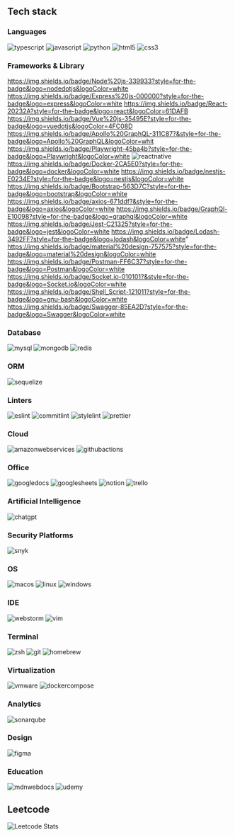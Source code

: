 ## Tech stack
### Languages
![typescript](https://img.shields.io/badge/TypeScript-007ACC?style=for-the-badge&logo=typescript&logoColor=white)
![javascript](https://img.shields.io/badge/JavaScript-323330?style=for-the-badge&logo=javascript&logoColor=F7DF1E)
![python](https://img.shields.io/badge/Python-FFD43B?style=for-the-badge&logo=python&logoColor=blue)
![html5](https://img.shields.io/badge/HTML5-E34F26?style=for-the-badge&logo=html5&logoColor=white)
![css3](https://img.shields.io/badge/CSS3-1572B6?style=for-the-badge&logo=css3&logoColor=white)

### Frameworks & Library
https://img.shields.io/badge/Node%20js-339933?style=for-the-badge&logo=nodedotjs&logoColor=white
https://img.shields.io/badge/Express%20js-000000?style=for-the-badge&logo=express&logoColor=white
https://img.shields.io/badge/React-20232A?style=for-the-badge&logo=react&logoColor=61DAFB
https://img.shields.io/badge/Vue%20js-35495E?style=for-the-badge&logo=vuedotjs&logoColor=4FC08D
https://img.shields.io/badge/Apollo%20GraphQL-311C87?&style=for-the-badge&logo=Apollo%20GraphQL&logoColor=whit
https://img.shields.io/badge/Playwright-45ba4b?style=for-the-badge&logo=Playwright&logoColor=white
![reactnative](https://img.shields.io/badge/React_Native-20232A?style=for-the-badge&logo=react&logoColor=61DAFB)
https://img.shields.io/badge/Docker-2CA5E0?style=for-the-badge&logo=docker&logoColor=white
https://img.shields.io/badge/nestjs-E0234E?style=for-the-badge&logo=nestjs&logoColor=white
https://img.shields.io/badge/Bootstrap-563D7C?style=for-the-badge&logo=bootstrap&logoColor=white
https://img.shields.io/badge/axios-671ddf?&style=for-the-badge&logo=axios&logoColor=white
https://img.shields.io/badge/GraphQl-E10098?style=for-the-badge&logo=graphql&logoColor=white
https://img.shields.io/badge/Jest-C21325?style=for-the-badge&logo=jest&logoColor=white
https://img.shields.io/badge/Lodash-3492FF?style=for-the-badge&logo=lodash&logoColor=white"
https://img.shields.io/badge/material%20design-757575?style=for-the-badge&logo=material%20design&logoColor=white
https://img.shields.io/badge/Postman-FF6C37?style=for-the-badge&logo=Postman&logoColor=white
https://img.shields.io/badge/Socket.io-010101?&style=for-the-badge&logo=Socket.io&logoColor=white
https://img.shields.io/badge/Shell_Script-121011?style=for-the-badge&logo=gnu-bash&logoColor=white
https://img.shields.io/badge/Swagger-85EA2D?style=for-the-badge&logo=Swagger&logoColor=white

### Database
![mysql](https://img.shields.io/badge/MySQL-005C84?style=for-the-badge&logo=mysql&logoColor=white)
![mongodb](https://img.shields.io/badge/MongoDB-4EA94B?style=for-the-badge&logo=mongodb&logoColor=white)
![redis](https://img.shields.io/badge/redis-%23DD0031.svg?&style=for-the-badge&logo=redis&logoColor=white)

### ORM
![sequelize](https://img.shields.io/badge/Sequelize-52B0E7?style=for-the-badge&logo=Sequelize&logoColor=white)

### Linters
![eslint](https://img.shields.io/badge/eslint-3A33D1?style=for-the-badge&logo=eslint&logoColor=white)
![commitlint](https://img.shields.io/badge/commitlint-white?style=for-the-badge&logo=commitlint&logoColor=3c3c43)
![stylelint](https://img.shields.io/badge/stylelint-000?style=for-the-badge&logo=stylelint&logoColor=white)
![prettier](https://img.shields.io/badge/prettier-1A2C34?style=for-the-badge&logo=prettier&logoColor=F7BA3E)

### Cloud
![amazonwebservices](https://img.shields.io/badge/Amazon_Web_Services-FF9900?style=for-the-badge&logo=amazonwebservices&logoColor=white)
![githubactions](https://img.shields.io/badge/GitHub_Actions-2088FF?style=for-the-badge&logo=github-actions&logoColor=white)

### Office
![googledocs](https://img.shields.io/badge/Google%20Docs-4285F4?style=for-the-badge&logo=google-docs&logoColor=white)
![googlesheets](https://img.shields.io/badge/Google%20Sheets-34A853?style=for-the-badge&logo=google-sheets&logoColor=white)
![notion](https://img.shields.io/badge/Notion-000000?style=for-the-badge&logo=notion&logoColor=white)
![trello](https://img.shields.io/badge/Trello-0052CC?style=for-the-badge&logo=trello&logoColor=white)

### Artificial Intelligence
![chatgpt](https://img.shields.io/badge/ChatGPT-74aa9c?style=for-the-badge&logo=openai&logoColor=white)

### Security Platforms
![snyk](https://img.shields.io/badge/Snyk-4C4A73?style=for-the-badge&logo=snyk&logoColor=white)

### OS
![macos](https://img.shields.io/badge/mac%20os-000000?style=for-the-badge&logo=apple&logoColor=white)
![linux](https://img.shields.io/badge/Linux-FCC624?style=for-the-badge&logo=linux&logoColor=black)
![windows](https://img.shields.io/badge/Windows-0078D6?style=for-the-badge&logo=windows&logoColor=white)

### IDE
![webstorm](https://img.shields.io/badge/WebStorm-000000?style=for-the-badge&logo=WebStorm&logoColor=white)
![vim](https://img.shields.io/badge/VIM-%2311AB00.svg?&style=for-the-badge&logo=vim&logoColor=white)

### Terminal
![zsh](https://img.shields.io/badge/Zsh-F15A24?style=for-the-badge&logo=Zsh&logoColor=white)
![git](https://img.shields.io/badge/GIT-E44C30?style=for-the-badge&logo=git&logoColor=white)
![homebrew](https://img.shields.io/badge/homebrew-FBB040?style=for-the-badge&logo=homebrew&logoColor=white)

### Virtualization
![vmware](https://img.shields.io/badge/VMware-231f20?style=for-the-badge&logo=VMware&logoColor=white)
![dockercompose](https://img.shields.io/badge/Docker%20Compose-2496ED?style=for-the-badge&logo=docker&logoColor=white)

### Analytics
![sonarqube](https://img.shields.io/badge/Sonarqube-5190cf?style=for-the-badge&logo=sonarqube&logoColor=white)

### Design
![figma](https://img.shields.io/badge/Figma-F24E1E?style=for-the-badge&logo=figma&logoColor=white)

### Education
![mdnwebdocs](https://img.shields.io/badge/MDN_Web_Docs-black?style=for-the-badge&logo=mdnwebdocs&logoColor=white)
![udemy](https://img.shields.io/badge/Udemy-EC5252?style=for-the-badge&logo=Udemy&logoColor=white)

## Leetcode
![Leetcode Stats](https://leetcard.jacoblin.cool/tyro-asap?theme=light)

<!--
**tyro-asap/tyro-asap** is a ✨ _special_ ✨ repository because its `README.md` (this file) appears on your GitHub profile.

Here are some ideas to get you started:

- 🔭 I’m currently working on ...
- 🌱 I’m currently learning ...
- 👯 I’m looking to collaborate on ...
- 🤔 I’m looking for help with ...
- 💬 Ask me about ...
- 📫 How to reach me: ...
- 😄 Pronouns: ...
- ⚡ Fun fact: ...
-->
